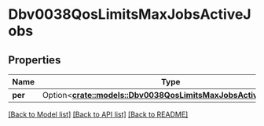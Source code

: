 # Dbv0038QosLimitsMaxJobsActiveJobs

## Properties

Name | Type | Description | Notes
------------ | ------------- | ------------- | -------------
**per** | Option<[**crate::models::Dbv0038QosLimitsMaxJobsActiveJobsPer**](dbv0_0_38_qos_limits_max_jobs_active_jobs_per.md)> |  | [optional]

[[Back to Model list]](../README.md#documentation-for-models) [[Back to API list]](../README.md#documentation-for-api-endpoints) [[Back to README]](../README.md)


